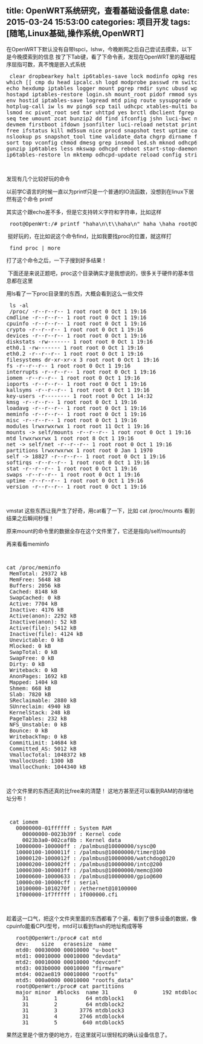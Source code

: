 title: OpenWRT系统研究，查看基础设备信息
date: 2015-03-24 15:53:00
categories: 项目开发
tags: [随笔,Linux基础,操作系统,OpenWRT]
---
<p>
	在OpenWRT下默认没有自带lspci，lshw，今晚断网之后自己尝试去摸索，以下是今晚摸索到的信息
按了下Tab键，看了下命令表，发现在OpenWRT里的基础程序屈指可数，真不愧是嵌入式系统
</p>
<pre class="brush:bash; toolbar:false;"> clear dropbearkey halt ip6tables-save lock modinfo opkg reset swconfig true 
which [[ cmp du head ipcalc.sh logd modprobe passwd rm switch_root ubus wifi arping cp 
echo hexdump iptables logger mount pgrep rmdir sync ubusd wpa_supplicant ash crond egrep 
hostapd iptables-restore login.sh mount_root pidof rmmod sysctl uci wpad askfirst crontab 
env hostid iptables-save logread mtd ping route sysupgrade udevtrigger xargs awk cut expr 
hotplug-call iw ls mv ping6 scp tail udhcpc xtables-multi basename date false hwclock jffs2mark 
lsmod nc pivot_root sed tar uhttpd yes brctl dbclient fgrep id jffs2reset lua netifd poweroff 
seq tee umount zcat bunzip2 dd find ifconfig jshn luci-bwc netmsg pppd sh telnet uname busybox 
devmem firstboot ifdown jsonfilter luci-reload netstat printf sleep telnetd uniq bzcat devstatus 
free ifstatus kill md5sum nice procd snapshot test uptime cat df fsync ifup killall mkdir 
nslookup ps snapshot_tool time validate_data chgrp dirname fw3 init kmodloader mkfifo ntpd pwd 
sort top vconfig chmod dmesg grep insmod led.sh mknod odhcp6c readlink ssh touch vi chown dnsmasq 
gunzip ip6tables less mkswap odhcpd reboot start-stop-daemon tr wc chroot dropbear gzip 
ip6tables-restore ln mktemp odhcpd-update reload_config strings traceroute wget </pre>
<p>
	<br />
</p>
<p>
	发现有几个比较好玩的命令&nbsp;
</p>
<p>
	以前学C语言的时候一直以为printf只是一个普通的IO流函数，没想到在linux下居然有这个命令
    printf&nbsp;
</p>
<p>
	其实这个跟echo差不多，但是它支持转义字符和字符串，比如这样
</p>
<p>
	<!--more-->
</p>
<pre class="brush:bash; toolbar:false;"> root@OpenWrt:/# printf "haha\n\t\\haha\n" haha \haha root@OpenWrt:/# </pre>
<p>
	&nbsp;挺好玩的，在比如说这个命令find，比如我要找proc的位置，就这样打
</p>
<pre class="brush:bash; toolbar:false;"> find proc | more </pre>
<p>
	打了这个命令之后，一下子搜到好多结果！
</p>
<p>
	&nbsp;下面还是来说正题吧，proc这个目录确实才是我想说的，很多关于硬件的基本信息都在这里
</p>
<p>
	用ls看了一下proc目录里的东西，大概会看到这么一些文件
</p>
<pre class="brush:bash; toolbar:false;"> ls -al
 /proc/ -r--r--r-- 1 root root 0 Oct 1 19:16 
cmdline -r--r--r-- 1 root root 0 Oct 1 19:16
cpuinfo -r--r--r-- 1 root root 0 Oct 1 19:16 
crypto -r--r--r-- 1 root root 0 Oct 1 19:16 
devices -r--r--r-- 1 root root 0 Oct 1 19:16 
diskstats -rw------- 1 root root 0 Oct 1 19:16 
eth0.1 -rw------- 1 root root 0 Oct 1 19:16 
eth0.2 -r--r--r-- 1 root root 0 Oct 1 19:16 
filesystems dr-xr-xr-x 3 root root 0 Oct 1 19:16
fs -r--r--r-- 1 root root 0 Oct 1 19:16 
interrupts -r--r--r-- 1 root root 0 Oct 1 19:16 
iomem -r--r--r-- 1 root root 0 Oct 1 19:16 
ioports -r--r--r-- 1 root root 0 Oct 1 19:16 
kallsyms -r--r--r-- 1 root root 0 Oct 1 19:16 
key-users -r-------- 1 root root 0 Oct 1 14:32 
kmsg -r--r--r-- 1 root root 0 Oct 1 19:16 
loadavg -r--r--r-- 1 root root 0 Oct 1 19:16 
meminfo -r--r--r-- 1 root root 0 Oct 1 19:16 
misc -r--r--r-- 1 root root 0 Oct 1 19:16 
modules lrwxrwxrwx 1 root root 11 Oct 1 19:16 
mounts -&gt; self/mounts -r--r--r-- 1 root root 0 Oct 1 19:16 
mtd lrwxrwxrwx 1 root root 8 Oct 1 19:16 
net -&gt; self/net -r--r--r-- 1 root root 0 Oct 1 19:16 
partitions lrwxrwxrwx 1 root root 0 Jan 1 1970 
self -&gt; 18827 -r--r--r-- 1 root root 0 Oct 1 19:16 
softirqs -r--r--r-- 1 root root 0 Oct 1 19:16 
stat -r--r--r-- 1 root root 0 Oct 1 19:16 
swaps -r--r--r-- 1 root root 0 Oct 1 19:16 
uptime -r--r--r-- 1 root root 0 Oct 1 19:16 
version -r--r--r-- 1 root root 0 Oct 1 19:16 </pre>
<p>
	<br />
</p>
<p>
	vmstat
这些东西让我产生了好奇，用cat看了一下，比如
    cat /proc/mounts
看到结果之后瞬间秒懂！
</p>
<p>
	原来mount的命令里的数据全存在这个文件里了，它还是指向/self/mounts的&nbsp;
</p>
<p>
	再来看看meminfo&nbsp;
</p>
<p>
	<br />
</p>
<pre class="brush:bash; toolbar:false;">cat /proc/meminfo 
 MemTotal: 29372 kB 
 MemFree: 5648 kB 
 Buffers: 2056 kB 
 Cached: 8148 kB 
 SwapCached: 0 kB 
 Active: 7704 kB
 Inactive: 4176 kB
 Active(anon): 2292 kB
 Inactive(anon): 52 kB
 Active(file): 5412 kB
 Inactive(file): 4124 kB
 Unevictable: 0 kB
 Mlocked: 0 kB
 SwapTotal: 0 kB
 SwapFree: 0 kB
 Dirty: 0 kB
 Writeback: 0 kB
 AnonPages: 1692 kB
 Mapped: 1404 kB
 Shmem: 668 kB
 Slab: 7820 kB
 SReclaimable: 2880 kB
 SUnreclaim: 4940 kB
 KernelStack: 248 kB
 PageTables: 232 kB
 NFS_Unstable: 0 kB
 Bounce: 0 kB
 WritebackTmp: 0 kB
 CommitLimit: 14684 kB
 Committed_AS: 5012 kB
 VmallocTotal: 1048372 kB
 VmallocUsed: 1300 kB
 VmallocChunk: 1044340 kB </pre>
<p>
	<br />
</p>
<p>
	这个文件里的东西还真的比free来的清楚！
这地方甚至还可以看到RAM的存储地址分布！
</p>
<p>
	<br />
</p>
<pre class="brush:bash; toolbar:false;"> cat iomem
   00000000-01ffffff : System RAM
     00000000-0023b39f : Kernel code
     0023b3a0-002caf8b : Kernel data
   10000000-100000ff : /palmbus@10000000/sysc@0
   10000100-1000011f : /palmbus@10000000/timer@100
   10000120-1000012f : /palmbus@10000000/watchdog@120
   10000200-100002ff : /palmbus@10000000/intc@200
   10000300-100003ff : /palmbus@10000000/memc@300
   10000600-10000633 : /palmbus@10000000/gpio@600
   10000c00-10000cff : serial
   10100000-1010270f : /ethernet@10100000
   1f000000-1f7fffff : 1f000000.cfi</pre>
<p>
	<br />
</p>
<p>
	趁着这一口气，把这个文件夹里面的东西都看了个遍，看到了很多设备的数据，像cpuinfo能看CPU型号，mtd可以看到flash的地址构成等等
</p>
<pre class="brush:bash; toolbar:false;">   root@OpenWrt:/proc# cat mtd
   dev:    size   erasesize  name
   mtd0: 00030000 00010000 "u-boot"
   mtd1: 00010000 00010000 "devdata"
   mtd2: 00010000 00010000 "devconf"
   mtd3: 003b0000 00010000 "firmware"
   mtd4: 002ae819 00010000 "rootfs"
   mtd5: 000a0000 00010000 "rootfs_data"
   root@OpenWrt:/proc# cat partitions 
   major minor  #blocks  name 31        0        192 mtdblock0
     31        1         64 mtdblock1
     31        2         64 mtdblock2
     31        3       3776 mtdblock3
     31        4       2746 mtdblock4
     31        5        640 mtdblock5</pre>
果然这里是个很方便的地方，在这里就可以很轻松的确认设备信息了。
<p>
	<br />
</p>